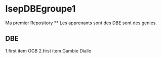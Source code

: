 # IsepDBEgroupe1
Ma premier Repository
** Les apprenants sont des DBE sont des genies.
## DBE
1.first item OGB
2.first item Gambie Diallo
